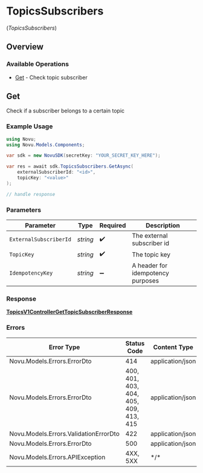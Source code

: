 # TopicsSubscribers
(*TopicsSubscribers*)

## Overview

### Available Operations

* [Get](#get) - Check topic subscriber

## Get

Check if a subscriber belongs to a certain topic

### Example Usage

```csharp
using Novu;
using Novu.Models.Components;

var sdk = new NovuSDK(secretKey: "YOUR_SECRET_KEY_HERE");

var res = await sdk.TopicsSubscribers.GetAsync(
    externalSubscriberId: "<id>",
    topicKey: "<value>"
);

// handle response
```

### Parameters

| Parameter                         | Type                              | Required                          | Description                       |
| --------------------------------- | --------------------------------- | --------------------------------- | --------------------------------- |
| `ExternalSubscriberId`            | *string*                          | :heavy_check_mark:                | The external subscriber id        |
| `TopicKey`                        | *string*                          | :heavy_check_mark:                | The topic key                     |
| `IdempotencyKey`                  | *string*                          | :heavy_minus_sign:                | A header for idempotency purposes |

### Response

**[TopicsV1ControllerGetTopicSubscriberResponse](../../Models/Requests/TopicsV1ControllerGetTopicSubscriberResponse.md)**

### Errors

| Error Type                             | Status Code                            | Content Type                           |
| -------------------------------------- | -------------------------------------- | -------------------------------------- |
| Novu.Models.Errors.ErrorDto            | 414                                    | application/json                       |
| Novu.Models.Errors.ErrorDto            | 400, 401, 403, 404, 405, 409, 413, 415 | application/json                       |
| Novu.Models.Errors.ValidationErrorDto  | 422                                    | application/json                       |
| Novu.Models.Errors.ErrorDto            | 500                                    | application/json                       |
| Novu.Models.Errors.APIException        | 4XX, 5XX                               | \*/\*                                  |